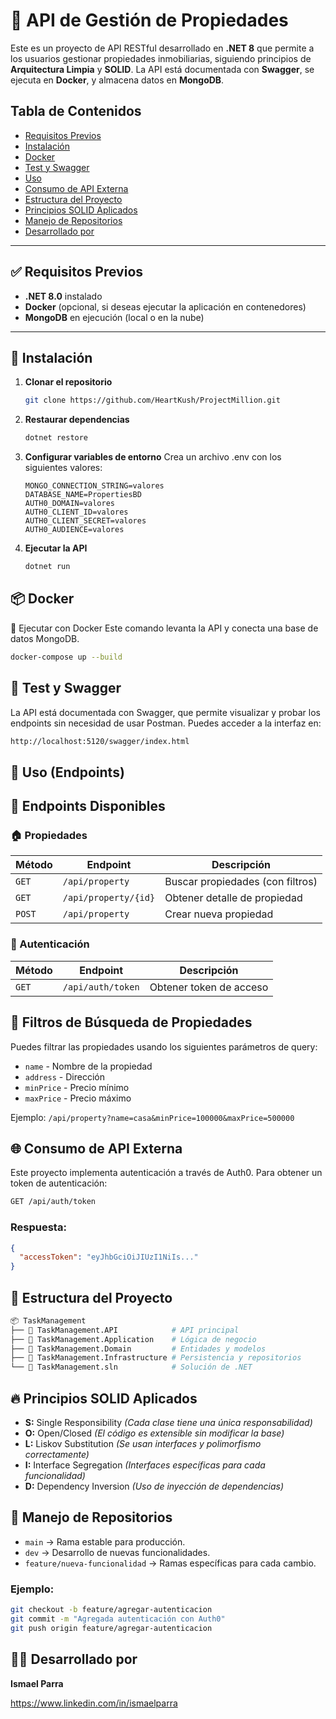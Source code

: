 # 📌 API de Gestión de Propiedades

Este es un proyecto de API RESTful desarrollado en **.NET 8** que permite a los usuarios gestionar propiedades inmobiliarias, siguiendo principios de **Arquitectura Limpia** y **SOLID**.
La API está documentada con **Swagger**, se ejecuta en **Docker**, y almacena datos en **MongoDB**.

## Tabla de Contenidos

- [Requisitos Previos](#requisitos-previos)
- [Instalación](#instalación)
- [Docker](#docker)
- [Test y Swagger](#test-y-swagger)
- [Uso](#uso)
- [Consumo de API Externa](#consumo-de-api-externa)
- [Estructura del Proyecto](#estructura-del-proyecto)
- [Principios SOLID Aplicados](#principios-solid-aplicados)
- [Manejo de Repositorios](#manejo-de-repositorios)
- [Desarrollado por](#desarrollado-por)

---

## ✅ **Requisitos Previos**

- **.NET 8.0** instalado
- **Docker** (opcional, si deseas ejecutar la aplicación en contenedores)
- **MongoDB** en ejecución (local o en la nube)

---

## 🚀 **Instalación**

1. **Clonar el repositorio**

   ```sh
   git clone https://github.com/HeartKush/ProjectMillion.git

   ```

2. **Restaurar dependencias**

   ```sh
   dotnet restore

   ```

3. **Configurar variables de entorno**
   Crea un archivo .env con los siguientes valores:

   ```env
   MONGO_CONNECTION_STRING=valores
   DATABASE_NAME=PropertiesBD
   AUTH0_DOMAIN=valores
   AUTH0_CLIENT_ID=valores
   AUTH0_CLIENT_SECRET=valores
   AUTH0_AUDIENCE=valores

   ```

4. **Ejecutar la API**
   ```sh
   dotnet run
   ```

## 📦 Docker

📌 Ejecutar con Docker
Este comando levanta la API y conecta una base de datos MongoDB.

```sh
docker-compose up --build
```

## 📖 Test y Swagger

La API está documentada con Swagger, que permite visualizar y probar los endpoints sin necesidad de usar Postman.
Puedes acceder a la interfaz en:

```sh
http://localhost:5120/swagger/index.html
```

## 📌 Uso (Endpoints)

## 📌 Endpoints Disponibles

### 🏠 Propiedades

| Método | Endpoint             | Descripción                      |
| ------ | -------------------- | -------------------------------- |
| `GET`  | `/api/property`      | Buscar propiedades (con filtros) |
| `GET`  | `/api/property/{id}` | Obtener detalle de propiedad     |
| `POST` | `/api/property`      | Crear nueva propiedad            |

### 🔐 Autenticación

| Método | Endpoint          | Descripción             |
| ------ | ----------------- | ----------------------- |
| `GET`  | `/api/auth/token` | Obtener token de acceso |

## 📌 Filtros de Búsqueda de Propiedades

Puedes filtrar las propiedades usando los siguientes parámetros de query:

- `name` - Nombre de la propiedad
- `address` - Dirección
- `minPrice` - Precio mínimo
- `maxPrice` - Precio máximo

Ejemplo: `/api/property?name=casa&minPrice=100000&maxPrice=500000`

## 🌐 Consumo de API Externa

Este proyecto implementa autenticación a través de Auth0.
Para obtener un token de autenticación:

```sh
GET /api/auth/token
```

### Respuesta:

```json
{
  "accessToken": "eyJhbGciOiJIUzI1NiIs..."
}
```

## 📁 Estructura del Proyecto

```bash
📦 TaskManagement
├── 📂 TaskManagement.API            # API principal
├── 📂 TaskManagement.Application    # Lógica de negocio
├── 📂 TaskManagement.Domain         # Entidades y modelos
├── 📂 TaskManagement.Infrastructure # Persistencia y repositorios
└── 📄 TaskManagement.sln            # Solución de .NET
```

## 🔥 Principios SOLID Aplicados

- **S:** Single Responsibility _(Cada clase tiene una única responsabilidad)_
- **O:** Open/Closed _(El código es extensible sin modificar la base)_
- **L:** Liskov Substitution _(Se usan interfaces y polimorfismo correctamente)_
- **I:** Interface Segregation _(Interfaces específicas para cada funcionalidad)_
- **D:** Dependency Inversion _(Uso de inyección de dependencias)_

## 🚀 Manejo de Repositorios

- `main` → Rama estable para producción.
- `dev` → Desarrollo de nuevas funcionalidades.
- `feature/nueva-funcionalidad` → Ramas específicas para cada cambio.

### Ejemplo:

```sh
git checkout -b feature/agregar-autenticacion
git commit -m "Agregada autenticación con Auth0"
git push origin feature/agregar-autenticacion
```

## 👨‍💻 Desarrollado por

**Ismael Parra**

https://www.linkedin.com/in/ismaelparra
